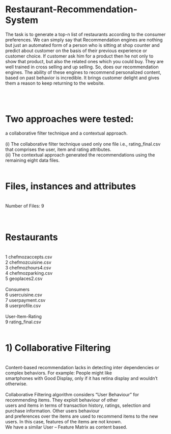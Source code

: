 # Restaurant-Recommendation-System
The task is to generate a top-n list of restaurants according to the consumer preferences. We can simply say that Recommendation engines are nothing but just an automated form of a person who is sitting at shop counter and predict about customer on the basis of their previous experience or customer choice. If customer ask him for a product then he not only to show that product, but also the related ones which you could buy. They are well trained in cross selling and up selling. So, does our recommendation engines. The ability of these engines to recommend personalized content, based on past behavior is incredible. It brings customer delight and gives them a reason to keep returning to the website.






<br/><br/>

<h1>Two approaches were tested:</h1>


a collaborative filter technique and a contextual approach.<br/><br/>
(i) The collaborative filter technique used only one file i.e., rating_final.csv that comprises the user, item and rating attributes.<br/>
(ii) The contextual approach generated the recommendations using the remaining eight data files.<br/>
<br/>
<h1>Files, instances and attributes</h1><br/>
Number of Files: 9<br/>
<br/><br/>
<h1>Restaurants</h1><br/>
1 chefmozaccepts.csv<br/>
2 chefmozcuisine.csv<br/>
3 chefmozhours4.csv<br/>
4 chefmozparking.csv<br/>
5 geoplaces2.csv<br/>
<br/>
Consumers<br/>
6 usercuisine.csv<br/>
7 userpayment.csv<br/>
8 userprofile.csv<br/>
<br/>
User-Item-Rating<br/>
9 rating_final.csv
<br/>
<br/>
<h1>1) Collaborative Filtering </h1><br/>
Content-based recommendation lacks in detecting inter dependencies or complex behaviors. For example: People might like<br/>
smartphones with Good Display, only if it has retina display and wouldn’t otherwise.<br/>
<br/>
Collaborative Filtering algorithm considers “User Behaviour” for recommending items. They exploit behaviour of other <br/>
users and items in terms of transaction history, ratings, selection and purchase information. Other users behaviour<br/>
and preferences over the items are used to recommend items to the new users. In this case, features of the items are not known.<br/>
We have a similar User – Feature Matrix as content based.<br/>
